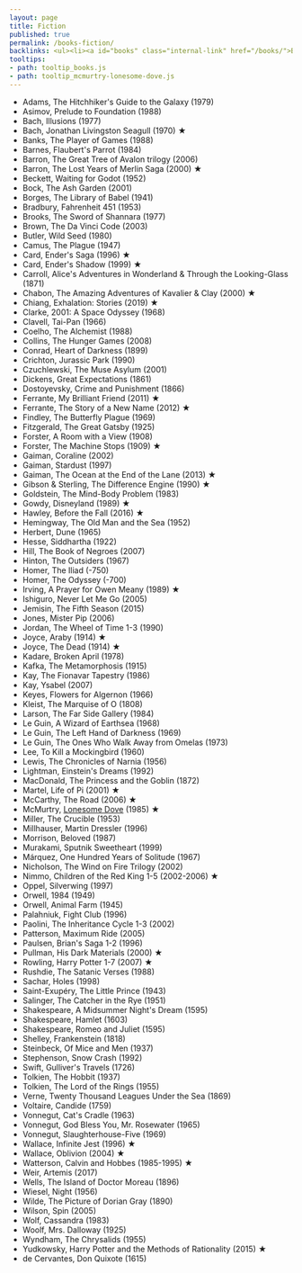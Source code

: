```yaml
---
layout: page
title: Fiction
published: true
permalink: /books-fiction/
backlinks: <ul><li><a id="books" class="internal-link" href="/books/">Books</a></li></ul>
tooltips: 
- path: tooltip_books.js
- path: tooltip_mcmurtry-lonesome-dove.js
---
```


* Adams, The Hitchhiker's Guide to the Galaxy (1979)
* Asimov, Prelude to Foundation (1988)
* Bach, Illusions (1977)
* Bach, Jonathan Livingston Seagull (1970) ★
* Banks, The Player of Games (1988)
* Barnes, Flaubert's Parrot (1984)
* Barron, The Great Tree of Avalon trilogy (2006)
* Barron, The Lost Years of Merlin Saga (2000) ★
* Beckett, Waiting for Godot (1952)
* Bock, The Ash Garden (2001)
* Borges, The Library of Babel (1941)
* Bradbury, Fahrenheit 451 (1953)
* Brooks, The Sword of Shannara (1977)
* Brown, The Da Vinci Code (2003)
* Butler, Wild Seed (1980)
* Camus, The Plague (1947)
* Card, Ender's Saga (1996) ★
* Card, Ender's Shadow (1999) ★
* Carroll, Alice's Adventures in Wonderland & Through the Looking-Glass (1871)
* Chabon, The Amazing Adventures of Kavalier & Clay (2000) ★
* Chiang, Exhalation: Stories (2019) ★
* Clarke, 2001: A Space Odyssey (1968)
* Clavell, Tai-Pan (1966)
* Coelho, The Alchemist (1988)
* Collins, The Hunger Games (2008)
* Conrad, Heart of Darkness (1899)
* Crichton, Jurassic Park (1990)
* Czuchlewski, The Muse Asylum (2001)
* Dickens, Great Expectations (1861)
* Dostoyevsky, Crime and Punishment (1866)
* Ferrante, My Brilliant Friend (2011) ★
* Ferrante, The Story of a New Name (2012) ★
* Findley, The Butterfly Plague (1969)
* Fitzgerald, The Great Gatsby (1925)
* Forster, A Room with a View (1908)
* Forster, The Machine Stops (1909) ★
* Gaiman, Coraline (2002)
* Gaiman, Stardust (1997)
* Gaiman, The Ocean at the End of the Lane (2013) ★
* Gibson & Sterling, The Difference Engine (1990) ★
* Goldstein, The Mind-Body Problem (1983)
* Gowdy, Disneyland (1989) ★
* Hawley, Before the Fall (2016) ★
* Hemingway, The Old Man and the Sea (1952)
* Herbert, Dune (1965)
* Hesse, Siddhartha (1922)
* Hill, The Book of Negroes (2007)
* Hinton, The Outsiders (1967)
* Homer, The Iliad (-750)
* Homer, The Odyssey (-700)
* Irving, A Prayer for Owen Meany (1989) ★
* Ishiguro, Never Let Me Go (2005)
* Jemisin, The Fifth Season (2015)
* Jones, Mister Pip (2006)
* Jordan, The Wheel of Time 1-3 (1990)
* Joyce, Araby (1914) ★
* Joyce, The Dead (1914) ★
* Kadare, Broken April (1978)
* Kafka, The Metamorphosis (1915)
* Kay, The Fionavar Tapestry (1986)
* Kay, Ysabel (2007)
* Keyes, Flowers for Algernon (1966)
* Kleist, The Marquise of O (1808)
* Larson, The Far Side Gallery (1984)
* Le Guin, A Wizard of Earthsea (1968)
* Le Guin, The Left Hand of Darkness (1969)
* Le Guin, The Ones Who Walk Away from Omelas (1973)
* Lee, To Kill a Mockingbird (1960)
* Lewis, The Chronicles of Narnia (1956)
* Lightman, Einstein's Dreams (1992)
* MacDonald, The Princess and the Goblin (1872)
* Martel, Life of Pi (2001) ★
* McCarthy, The Road (2006) ★
* McMurtry, <a id="mcmurtry-lonesome-dove" class="internal-link" href="/mcmurtry-lonesome-dove/">Lonesome Dove</a> (1985) ★
* Miller, The Crucible (1953)
* Millhauser, Martin Dressler (1996)
* Morrison, Beloved (1987)
* Murakami, Sputnik Sweetheart (1999)
* Márquez, One Hundred Years of Solitude (1967)
* Nicholson, The Wind on Fire Trilogy (2002)
* Nimmo, Children of the Red King 1-5 (2002-2006) ★
* Oppel, Silverwing (1997)
* Orwell, 1984 (1949)
* Orwell, Animal Farm (1945)
* Palahniuk, Fight Club (1996)
* Paolini, The Inheritance Cycle 1-3 (2002)
* Patterson, Maximum Ride (2005)
* Paulsen, Brian's Saga 1-2 (1996)
* Pullman, His Dark Materials (2000) ★
* Rowling, Harry Potter 1-7 (2007) ★
* Rushdie, The Satanic Verses (1988)
* Sachar, Holes (1998)
* Saint-Exupéry, The Little Prince (1943)
* Salinger, The Catcher in the Rye (1951)
* Shakespeare, A Midsummer Night's Dream (1595)
* Shakespeare, Hamlet (1603)
* Shakespeare, Romeo and Juliet (1595)
* Shelley, Frankenstein (1818)
* Steinbeck, Of Mice and Men (1937)
* Stephenson, Snow Crash (1992)
* Swift, Gulliver's Travels (1726)
* Tolkien, The Hobbit (1937)
* Tolkien, The Lord of the Rings (1955)
* Verne, Twenty Thousand Leagues Under the Sea (1869)
* Voltaire, Candide (1759)
* Vonnegut, Cat's Cradle (1963)
* Vonnegut, God Bless You, Mr. Rosewater (1965)
* Vonnegut, Slaughterhouse-Five (1969)
* Wallace, Infinite Jest (1996) ★
* Wallace, Oblivion (2004) ★
* Watterson, Calvin and Hobbes (1985-1995) ★
* Weir, Artemis (2017)
* Wells, The Island of Doctor Moreau (1896)
* Wiesel, Night (1956)
* Wilde, The Picture of Dorian Gray (1890)
* Wilson, Spin (2005)
* Wolf, Cassandra (1983)
* Woolf, Mrs. Dalloway (1925)
* Wyndham, The Chrysalids (1955)
* Yudkowsky, Harry Potter and the Methods of Rationality (2015) ★
* de Cervantes, Don Quixote (1615)
